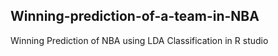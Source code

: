 ## Winning-prediction-of-a-team-in-NBA
Winning Prediction of NBA using LDA Classification in R studio 
